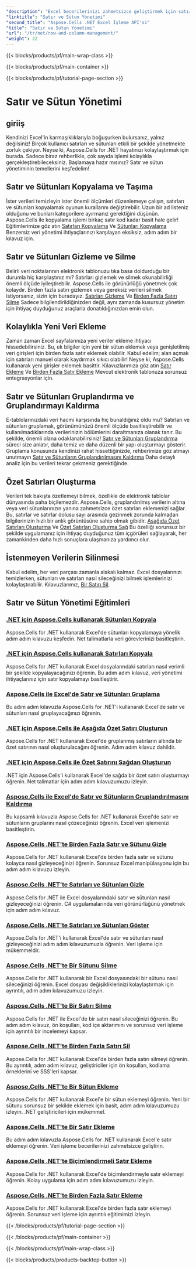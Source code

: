 ```yaml
---
"description": "Excel becerilerinizi zahmetsizce geliştirmek için satır ve sütun yönetimine ilişkin kapsamlı eğitimlerimizle Aspose.Cells for .NET'in gücünü ortaya çıkarın."
"linktitle": "Satır ve Sütun Yönetimi"
"second_title": "Aspose.Cells .NET Excel İşleme API'si"
"title": "Satır ve Sütun Yönetimi"
"url": "/tr/net/row-and-column-management/"
"weight": 22
---
```


{{< blocks/products/pf/main-wrap-class >}}

{{< blocks/products/pf/main-container >}}

{{< blocks/products/pf/tutorial-page-section >}}

# Satır ve Sütun Yönetimi

## giriiş

Kendinizi Excel'in karmaşıklıklarıyla boğuşurken bulursanız, yalnız değilsiniz! Birçok kullanıcı satırları ve sütunları etkili bir şekilde yönetmekte zorluk çekiyor. Neyse ki, Aspose.Cells for .NET hayatınızı kolaylaştırmak için burada. Sadece biraz rehberlikle, çok sayıda işlemi kolaylıkla gerçekleştirebileceksiniz. Başlamaya hazır mısınız? Satır ve sütun yönetiminin temellerini keşfedelim!

## Satır ve Sütunları Kopyalama ve Taşıma

İster verileri temizleyin ister önemli ölçümleri düzenlemeye çalışın, satırları ve sütunları kopyalamak oyunun kurallarını değiştirebilir. Uzun bir ad listeniz olduğunu ve bunları kategorilere ayırmanız gerektiğini düşünün. Aspose.Cells ile kopyalama işlemi birkaç satır kod kadar basit hale gelir! Eğitimlerimize göz atın [Satırları Kopyalama](./copying-rows/) Ve [Sütunları Kopyalama](./copying-columns/) Benzersiz veri yönetimi ihtiyaçlarınızı karşılayan eksiksiz, adım adım bir kılavuz için.

## Satır ve Sütunları Gizleme ve Silme

Belirli veri noktalarının elektronik tablonuzu tıka basa doldurduğu bir durumla hiç karşılaştınız mı? Satırları gizlemek ve silmek okunabilirliği önemli ölçüde iyileştirebilir. Aspose.Cells ile görünürlüğü yönetmek çok kolaydır. Birden fazla satırı gizlemek veya gereksiz verileri silmek istiyorsanız, sizin için buradayız. [Satırları Gizleme](./hide-rows-columns-aspose-cells/) Ve [Birden Fazla Satırı Silme](./delete-multiple-rows-aspose-cells/) Sadece bilgilendirildiğinizden değil, aynı zamanda kusursuz yönetim için ihtiyaç duyduğunuz araçlarla donatıldığınızdan emin olun.

## Kolaylıkla Yeni Veri Ekleme

Zaman zaman Excel sayfalarınıza yeni veriler ekleme ihtiyacı hissedebilirsiniz. Bu, ek bilgiler için yeni bir sütun eklemek veya genişletilmiş veri girişleri için birden fazla satır eklemek olabilir. Kabul edelim; alan açmak için satırları manuel olarak kaydırmak sıkıcı olabilir! Neyse ki, Aspose.Cells kullanarak yeni girişler eklemek basittir. Kılavuzlarımıza göz atın [Satır Ekleme](./insert-row-aspose-cells/) Ve [Birden Fazla Satır Ekleme](./insert-multiple-rows-aspose-cells/) Mevcut elektronik tablonuza sorunsuz entegrasyonlar için.

## Satır ve Sütunları Gruplandırma ve Gruplandırmayı Kaldırma

E-tablolarınızdaki veri hacmi karşısında hiç bunaldığınız oldu mu? Satırları ve sütunları gruplamak, görünümünüzü önemli ölçüde basitleştirebilir ve kullanılmadıklarında verilerinizin bölümlerini daraltmanıza olanak tanır. Bu şekilde, önemli olana odaklanabilirsiniz! [Satır ve Sütunları Gruplandırma](./grouping-rows-and-columns/) süreci size anlatır, daha temiz ve daha düzenli bir yapı oluşturmayı gösterir. Gruplama konusunda kendinizi rahat hissettiğinizde, rehberimize göz atmayı unutmayın [Satır ve Sütunların Gruplandırılmasını Kaldırma](./ungrouping-rows-and-columns/) Daha detaylı analiz için bu verileri tekrar çekmeniz gerektiğinde.

## Özet Satırları Oluşturma

Verileri tek bakışta özetlemeyi bilmek, özellikle de elektronik tablolar dünyasında paha biçilemezdir. Aspose.Cells, gruplandırılmış verilerin altına veya veri sütunlarınızın yanına zahmetsizce özet satırları eklemenizi sağlar. Bu, satırlar ve satırlar dolusu sayı arasında gezinmek zorunda kalmadan bilgilerinizin hızlı bir anlık görüntüsüne sahip olmak gibidir. [Aşağıda Özet Satırları Oluşturma](./summary-row-below/) Ve [Özet Satırları Oluşturma Sağ](./summary-row-right/) Bu özelliği sorunsuz bir şekilde uygulamanız için ihtiyaç duyduğunuz tüm içgörüleri sağlayarak, her zamankinden daha hızlı sonuçlara ulaşmanıza yardımcı olur.

## İstenmeyen Verilerin Silinmesi

Kabul edelim, her veri parçası zamanla alakalı kalmaz. Excel dosyalarınızı temizlerken, sütunları ve satırları nasıl sileceğinizi bilmek işlemlerinizi kolaylaştırabilir. Kılavuzlarımız, [Bir Satırı Sil](./delete-row-aspose-cells/).

## Satır ve Sütun Yönetimi Eğitimleri
### [.NET için Aspose.Cells kullanarak Sütunları Kopyala](./copying-columns/)
Aspose.Cells for .NET kullanarak Excel'de sütunları kopyalamaya yönelik adım adım kılavuzu keşfedin. Net talimatlarla veri görevlerinizi basitleştirin.
### [.NET için Aspose.Cells kullanarak Satırları Kopyala](./copying-rows/)
Aspose.Cells for .NET kullanarak Excel dosyalarındaki satırları nasıl verimli bir şekilde kopyalayacağınızı öğrenin. Bu adım adım kılavuz, veri yönetimi ihtiyaçlarınız için satır kopyalamayı basitleştirir.
### [Aspose.Cells ile Excel'de Satır ve Sütunları Gruplama](./grouping-rows-and-columns/)
Bu adım adım kılavuzla Aspose.Cells for .NET'i kullanarak Excel'de satır ve sütunları nasıl gruplayacağınızı öğrenin.
### [.NET için Aspose.Cells ile Aşağıda Özet Satırı Oluşturun](./summary-row-below/)
Aspose.Cells for .NET kullanarak Excel'de gruplanmış satırların altında bir özet satırının nasıl oluşturulacağını öğrenin. Adım adım kılavuz dahildir.
### [.NET için Aspose.Cells ile Özet Satırını Sağdan Oluşturun](./summary-row-right/)
.NET için Aspose.Cells'i kullanarak Excel'de sağda bir özet satırı oluşturmayı öğrenin. Net talimatlar için adım adım kılavuzumuzu izleyin.
### [Aspose.Cells ile Excel'de Satır ve Sütunların Gruplandırılmasını Kaldırma](./ungrouping-rows-and-columns/)
Bu kapsamlı kılavuzla Aspose.Cells for .NET kullanarak Excel'de satır ve sütunların gruplarını nasıl çözeceğinizi öğrenin. Excel veri işlemenizi basitleştirin.
### [Aspose.Cells .NET'te Birden Fazla Satır ve Sütunu Gizle](./hide-multiple-rows-columns-aspose-cells/)
Aspose.Cells for .NET kullanarak Excel'de birden fazla satır ve sütunu kolayca nasıl gizleyeceğinizi öğrenin. Sorunsuz Excel manipülasyonu için bu adım adım kılavuzu izleyin.
### [Aspose.Cells .NET'te Satırları ve Sütunları Gizle](./hide-rows-columns-aspose-cells/)
Aspose.Cells for .NET ile Excel dosyalarındaki satır ve sütunları nasıl gizleyeceğinizi öğrenin. C# uygulamalarında veri görünürlüğünü yönetmek için adım adım kılavuz.
### [Aspose.Cells .NET'te Satırları ve Sütunları Göster](./unhide-rows-columns-aspose-cells/)
Aspose.Cells for .NET'i kullanarak Excel'de satır ve sütunları nasıl gizleyeceğinizi adım adım kılavuzumuzla öğrenin. Veri işleme için mükemmeldir.
### [Aspose.Cells .NET'te Bir Sütunu Silme](./delete-column-aspose-cells/)
Aspose.Cells for .NET kullanarak bir Excel dosyasındaki bir sütunu nasıl sileceğinizi öğrenin. Excel dosyası değişikliklerinizi kolaylaştırmak için ayrıntılı, adım adım kılavuzumuzu izleyin.
### [Aspose.Cells .NET'te Bir Satırı Silme](./delete-row-aspose-cells/)
Aspose.Cells for .NET ile Excel'de bir satırı nasıl sileceğinizi öğrenin. Bu adım adım kılavuz, ön koşulları, kod içe aktarımını ve sorunsuz veri işleme için ayrıntılı bir incelemeyi kapsar.
### [Aspose.Cells .NET'te Birden Fazla Satırı Sil](./delete-multiple-rows-aspose-cells/)
Aspose.Cells for .NET kullanarak Excel'de birden fazla satırı silmeyi öğrenin. Bu ayrıntılı, adım adım kılavuz, geliştiriciler için ön koşulları, kodlama örneklerini ve SSS'leri kapsar.
### [Aspose.Cells .NET'te Bir Sütun Ekleme](./insert-column-aspose-cells/)
Aspose.Cells for .NET kullanarak Excel'e bir sütun eklemeyi öğrenin. Yeni bir sütunu sorunsuz bir şekilde eklemek için basit, adım adım kılavuzumuzu izleyin. .NET geliştiricileri için mükemmel.
### [Aspose.Cells .NET'te Bir Satır Ekleme](./insert-row-aspose-cells/)
Bu adım adım kılavuzla Aspose.Cells for .NET kullanarak Excel'e satır eklemeyi öğrenin. Veri işleme becerilerinizi zahmetsizce geliştirin.
### [Aspose.Cells .NET'te Biçimlendirmeli Satır Ekleme](./insert-row-formatting-aspose-cells/)
Aspose.Cells for .NET kullanarak Excel'de biçimlendirmeyle satır eklemeyi öğrenin. Kolay uygulama için adım adım kılavuzumuzu izleyin.
### [Aspose.Cells .NET'te Birden Fazla Satır Ekleme](./insert-multiple-rows-aspose-cells/)
Aspose.Cells for .NET kullanarak Excel'de birden fazla satır eklemeyi öğrenin. Sorunsuz veri işleme için ayrıntılı eğitimimizi izleyin.

{{< /blocks/products/pf/tutorial-page-section >}}

{{< /blocks/products/pf/main-container >}}

{{< /blocks/products/pf/main-wrap-class >}}

{{< blocks/products/products-backtop-button >}}